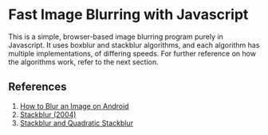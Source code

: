 # Fast Image Blurring with Javascript 

This is a simple, browser-based image blurring program purely in Javascript. It uses boxblur and stackblur algorithms, and each algorithm has multiple implementations, of differing speeds. For further reference on how the algorithms work, refer to the next section.

## References

  1. [How to Blur an Image on Android](https://medium.com/mobile-app-development-publication/blurring-image-algorithm-example-in-android-cec81911cd5e)
  2. [Stackblur (2004)](https://underdestruction.com/2004/02/25/stackblur-2004/)
  3. [Stackblur and Quadratic Stackblur](https://observablehq.com/@jobleonard/mario-klingemans-stackblur)
